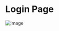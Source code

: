 # Login Page

![image](https://github.com/singhpriteshh/login-page/assets/121786871/1359a3dd-561b-4dbd-994f-a01b0ea9dab9)

